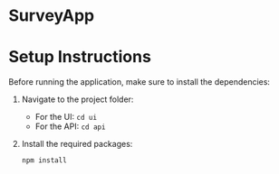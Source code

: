 # SurveyApp
# Setup Instructions

Before running the application, make sure to install the dependencies:

1. Navigate to the project folder:
   - For the UI: `cd ui`
   - For the API: `cd api`

2. Install the required packages:
   ```bash
   npm install

